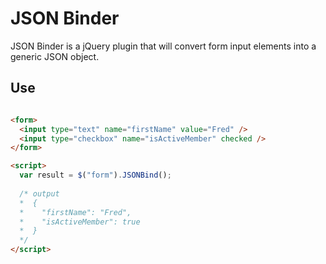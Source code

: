 ﻿# JSON Binder

JSON Binder is a jQuery plugin that will convert form input elements into a generic JSON object.

## Use
``` html

<form>
  <input type="text" name="firstName" value="Fred" />
  <input type="checkbox" name="isActiveMember" checked />
</form>

<script>
  var result = $("form").JSONBind();
  
  /* output
  *  {
  *    "firstName": "Fred",
  *    "isActiveMember": true
  *  }
  */
</script>
```
